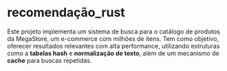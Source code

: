 # recomendação_rust
Este projeto implementa um sistema de busca para o catálogo de produtos da MegaStore, um e-commerce com milhões de itens. Tem como objetivo, oferecer resultados relevantes com alta performance, utilizando estruturas como a **tabelas hash** e **normalização de texto**, além de um mecanismo de **cache** para buscas repetidas.
